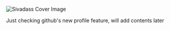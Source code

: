 ![Sivadass Cover Image](https://res.cloudinary.com/sivadass/image/upload/v1594310040/branding/sivadass_cover.jpg)

Just checking github's new profile feature, will add contents later
